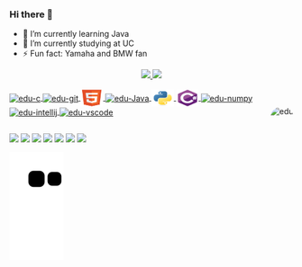 ### Hi there 👋

- 🌱 I’m currently learning Java
- 🔭 I’m currently studying at UC
- ⚡ Fun fact: Yamaha and BMW fan

<div align="center">
  <a href="https://github.com/edini22">
  <img height="180em" src="https://github-readme-stats.vercel.app/api?username=edini22&show_icons=true&theme=dracula&include_all_commits=true&count_private=true"/>
  <img height="180em" src="https://github-readme-stats.vercel.app/api/top-langs/?username=edini22&layout=compact&langs_count=7&theme=dracula"/>
</div>
  
</div>
<div style="display: inline_block"><br>
  <img align="center" alt="edu-c" height="30" width="40" src="https://cdn.jsdelivr.net/gh/devicons/devicon/icons/c/c-original.svg">
  <img align="center" alt="edu-git" height="30" width="40" src="https://cdn.jsdelivr.net/gh/devicons/devicon/icons/git/git-original.svg">
  <img align="center" alt="edu-HTML" height="30" width="40" src="https://raw.githubusercontent.com/devicons/devicon/master/icons/html5/html5-original.svg">
  <img align="center" alt="edu-Java" height="30" width="40" src="https://cdn.jsdelivr.net/gh/devicons/devicon/icons/java/java-original-wordmark.svg">
  <img align="center" alt="edu-Python" height="30" width="40" src="https://raw.githubusercontent.com/devicons/devicon/master/icons/python/python-original.svg">
  <img align="center" alt="edu-Csharp" height="30" width="40" src="https://raw.githubusercontent.com/devicons/devicon/master/icons/csharp/csharp-original.svg">
  <img align="center" alt="edu-numpy" height="30" width="40" src="https://cdn.jsdelivr.net/gh/devicons/devicon/icons/numpy/numpy-original.svg">
  <img align="center" alt="edu-intellij" height="30" width="40" src="https://cdn.jsdelivr.net/gh/devicons/devicon/icons/intellij/intellij-original.svg">
  <img align="center" alt="edu-vscode" height="30" width="40" src="https://cdn.jsdelivr.net/gh/devicons/devicon/icons/vscode/vscode-original-wordmark.svg">
  <img align="right" alt="edu" height="150" style="border-radius:50px;" src="https://instagram.fopo3-2.fna.fbcdn.net/v/t51.2885-19/s320x320/247313442_256265496449374_8057956295422700111_n.jpg?_nc_ht=instagram.fopo3-2.fna.fbcdn.net&_nc_ohc=5pAXS7BLBY8AX85FyTm&edm=ABfd0MgBAAAA&ccb=7-4&oh=7106794e822dff0389dfb04e5c5e3ff3&oe=617AAA43&_nc_sid=7bff83?width=676&height=676">
</div>

  ##
 
<div> 
  <a href="https://www.instagram.com/edufigueiredo22_/" target="_blank"><img src="https://img.shields.io/badge/-Instagram-%23E4405F?style=for-the-badge&logo=instagram&logoColor=white" target="_blank"></a>
  <a href="https://twitter.com/E_figueiredo2" target="_blank"><img src="https://img.shields.io/badge/Twitter-1DA1F2?style=for-the-badge&logo=twitter&logoColor=white" target="_blank"></a>
 	<a href="https://www.twitch.tv/ed1ni" target="_blank"><img src="https://img.shields.io/badge/Twitch-9146FF?style=for-the-badge&logo=twitch&logoColor=white" target="_blank"></a>
  <a href = "mailto:figueiredo92002@gmail.com"><img src="https://img.shields.io/badge/-Gmail-%23333?style=for-the-badge&logo=gmail&logoColor=white" target="_blank"></a>
   <a href="https://steamcommunity.com/profiles/76561198179169373/" target="_blank"><img src="https://img.shields.io/badge/Steam-000000?style=for-the-badge&logo=steam&logoColor=white" target="_blank"></a>
  <a href="https://open.spotify.com/user/21rs73cgg7qqhlbsbb62nqcsq?si=cb9b9b1179474fb4" target="_blank"><img src="https://img.shields.io/badge/Spotify-1ED760?&style=for-the-badge&logo=spotify&logoColor=white" target="_blank"></a>
  <a href="https://paypal.me/ed1ni?locale.x=pt_PT" target="_blank"><img src="https://img.shields.io/badge/PayPal-00457C?style=for-the-badge&logo=paypal&logoColor=white" target="_blank"></a>
 
  ![Snake animation](https://github.com/edini22/edini22/blob/output/github-contribution-grid-snake.svg)
 
</div>

